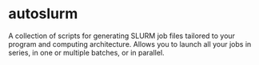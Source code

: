 # autoslurm
A collection of scripts for generating SLURM job files tailored to your program and computing architecture. Allows you to launch all your jobs in series, in one or multiple batches, or in parallel.
